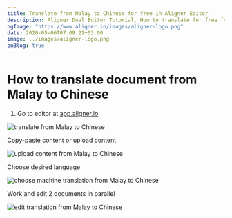 ```yaml
---
title: Translate from Malay to Chinese for free in Aligner Editor
description: Aligner Dual Editor Tutorial. How to translate for free from Malay to Chinese. Aligner is multilingual document management platform. 
ogImage: "https://www.aligner.io/images/aligner-logo.png"
date: 2020-05-06T07:09:21+03:00
image: ../images/aligner-logo.png
onBlog: true
---
```


# How to translate document from Malay to Chinese

1. Go to editor at [app.aligner.io](https://app.aligner.io "Aligner App web page")

![translate from Malay to Chinese](../aligner-blank-editor.png "translate from Malay to Chinese")

Copy-paste content or upload content

![upload content from Malay to Chinese](../aligner-uploaded-document.png "upload content from Malay to Chinese")

Choose desired language

![choose machine translation from Malay to Chinese](../aligner-language-dropdown.png "choose machine translation from Malay to Chinese")

Work and edit 2 documents in parallel

![edit translation from Malay to Chinese](../aligner-double-sitded-editor.png "edit translation from Malay to Chinese")

